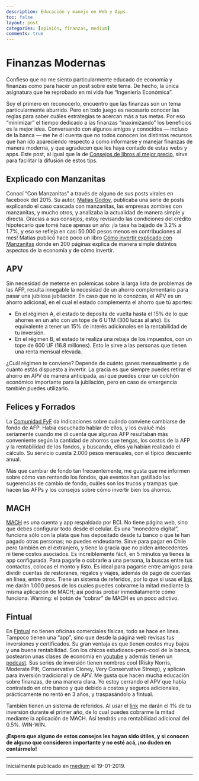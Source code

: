 ```yaml
---
description: Educación y manejo en Web y Apps.
toc: false
layout: post
categories: [opinión, finanzas, medium]
comments: true
---
```


# Finanzas Modernas

Confieso que no me siento particularmente educado de economía y finanzas como para hacer un post sobre este tema. De hecho, la única asignatura que he reprobado en mi vida fue “Ingeniería Económica”.

Soy el primero en reconocerlo, encuentro que las finanzas son un tema particularmente aburrido. Pero en todo juego es necesario conocer las reglas para saber cuáles estrategias te acercan más a tus metas. Por eso “minimizar” el tiempo dedicado a las finanzas “maximizando” los beneficios es la mejor idea. Conversando con algunos amigos y conocidos — incluso de la banca — me he di cuenta que no todos conocen los distintos recursos que han ido apareciendo respecto a como informarse y manejar finanzas de manera moderna, y que agradecen que les haya contado de estas webs y apps. Este post, al igual que la de [Consejos de libros al mejor precio](https://medium.com/@sebastiandres/consejos-al-mejor-precio-ff9546984ca2), sirve para facilitar la difusión de estos tips.


## Explicado con Manzanitas
Conocí “Con Manzanitas” a través de alguno de sus posts virales en facebook del 2015. Su autor, [Matias Godoy](https://www.facebook.com/matgodoym), publicaba una serie de posts explicando el caso cascada con manzanitas, las empresas zombies con manzanitas, y mucho otros, y analizaba la actualidad de manera simple y directa.
Gracias a sus consejos, estoy revisando las condiciones del crédito hipotecario que tomé hace apenas un año: ¡la tasa ha bajado de 3.2% a 1.7%, y eso se refleja en casi 50.000 pesos menos en contribuciones al mes!
Matías publicó hace poco un libro [Cómo invertir explicado con Manzanitas](https://con-manzanitas.myshopify.com/) donde en 200 páginas explica de manera simple distintos aspectos de la economía y de cómo invertir.


## APV
Sin necesidad de meterse en polémicas sobre la larga lista de problemas de las AFP, resulta innegable la necesidad de un ahorro complementario para pasar una jubilosa jubilación. En caso que no lo conozcas, el APV es un ahorro adicional, en el cual el estado complementa el ahorro que tú aportes:
* En el régimen A, el estado te deposita de vuelta hasta el 15% de lo que ahorres en un año con un tope de 6 UTM (300 lucas al año). Es equivalente a tener un 15% de interés adicionales en la rentabilidad de tu inversión.
* En el régimen B, el estado te realiza una rebaja de los impuestos, con un tope de 600 UF (16.8 millones). Esto le sirve a las personas que tienen una renta mensual elevada.

¿Cuál régimen te conviene? Depende de cuánto ganes mensualmente y de cuánto estás dispuesto a invertir. La gracia es que siempre puedes retirar el ahorro en APV de manera anticipada, así que puedes crear un colchón económico importante para la jubilación, pero en caso de emergencia también puedes utilizarlo.


## Felices y Forrados
La [Comunidad FyF](https://www.felicesyforrados.cl/) da indicaciones sobre cuándo conviene cambiarse de fondo de AFP. Había escuchado hablar de ellos, y los evalué más seriamente cuando me di cuenta que algunas AFP resultaban más conveniente según la cantidad de ahorros que tengas, los costos de la AFP y la rentabilidad de los fondos, y buscando, ellos ya habían realizado el cálculo. Su servicio cuesta 2.000 pesos mensuales, con el típico descuento anual.

Más que cambiar de fondo tan frecuentemente, me gusta que me informen sobre cómo van rentando los fondos, qué eventos han gatillado las sugerencias de cambio de fondo, cuáles son los trucos y trampas que hacen las AFPs y los consejos sobre cómo invertir bien los ahorros.


## MACH 
[MACH](https://bajamach.com/oftdA9ngHZ) es una cuenta y app respaldada por BCI. No tiene página web, sino que debes configurar todo desde el celular. Es una “monedero digital”, funciona sólo con la plata que has depositado desde tu banco o que te han pagado otras personas; no puedes endeudarte. Sirve para pagar en Chile pero también en el extranjero, y tiene la gracia que no piden antecedentes ni tiene costos asociados. Es increíblemente fácil, en 5 minutos ya tienes la app configurada. Para pagarle o cobrarle a una persona, la buscas entre tus contactos, colocas el monto y listo. Es ideal para pagarse entre amigos para dividir cuentas de restoranes, regalos y viajes, además de pago de cuentas en línea, entre otros.
Tiene un sistema de referidos, por lo que si usas el [link](https://bajamach.com/oftdA9ngHZ) me darán 1.000 pesos de los cuales puedes cobrarme la mitad mediante la misma aplicación de MACH; así podrás probar inmediatamente cómo funciona. Warning: el botón de “cobrar” de MACH es un poco adictivo.


## Fintual
En [Fintual](https://fintual.cl/r/sebastianf27) no tienen oficinas comerciales físicas, todo se hace en línea. Tampoco tienen una “app”, sino que desde la página web revisas tus inversiones y certificados. Su gran ventaja es que tienen costos muy bajos y una buena rentabilidad. Son los chicos estudiosos-pero-cool de la banca, postearon unas clases de economía en [youtube](https://www.youtube.com/watch?v=6zT5cvq60x0&list=PLVOwARLd1e3vLWqMA8AzAa52k6LLjZFWd) y además tienen un [podcast](https://open.spotify.com/show/7m8fExrANZeo7qvN3rbbgN). Sus series de inversión tienen nombres cool (Risky Norris, Moderate Pitt, Conservative Cloney, Very Conservative Streep), y aplican para inversión tradicional y de APV. Me gusta que hacen mucha educación sobre finanzas, de una manera clara. Yo estoy cerrando el APV que había contratado en otro banco y que debido a costos y seguros adicionales, prácticamente no rentó en 3 años, y traspasándolo a fintual.

También tienen un sistema de referidos. Al usar el [link](https://fintual.cl/r/sebastianf27) me darán el 1% de tu inversión durante el primer año, de lo cual puedes cobrarme la mitad mediante la aplicación de MACH. Así tendrás una rentabilidad adicional del 0.5%. WIN-WIN.

**¡Espero que alguno de estos consejos les hayan sido útiles, y si conocen de alguno que consideren importante y no esté acá, ¡no duden en contármelo!**

---

Inicialmente publicado en [medium](https://medium.com/@sebastiandres/finanzas-modernas-educaci%C3%B3n-y-manejo-en-web-y-apps-8d6a20bdaf26) el 19-01-2019.

---
